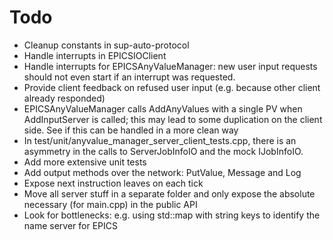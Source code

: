 # Todo

* Cleanup constants in sup-auto-protocol
* Handle interrupts in EPICSIOClient
* Handle interrupts for EPICSAnyValueManager: new user input requests should not even start if an interrupt was requested.
* Provide client feedback on refused user input (e.g. because other client already responded)
* EPICSAnyValueManager calls AddAnyValues with a single PV when AddInputServer is called; this may lead to some duplication on the client side. See if this can be handled in a more clean way
* In test/unit/anyvalue_manager_server_client_tests.cpp, there is an asymmetry in the calls to ServerJobInfoIO and the mock IJobInfoIO.
* Add more extensive unit tests
* Add output methods over the network: PutValue, Message and Log
* Expose next instruction leaves on each tick
* Move all server stuff in a separate folder and only expose the absolute necessary (for main.cpp) in the public API
* Look for bottlenecks: e.g. using std::map with string keys to identify the name server for EPICS
